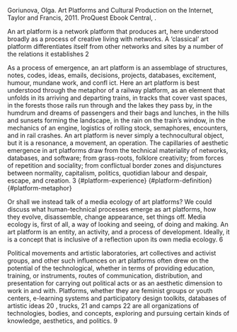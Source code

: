Goriunova, Olga. Art Platforms and Cultural Production on the Internet, Taylor and Francis, 2011. ProQuest Ebook Central, .

An art platform is a network platform that produces art, here understood broadly as a process of creative living with networks. A ‘classical’ art platform differentiates itself from other networks and sites by a number of the relations it establishes 2

As a process of emergence, an art platform is an assemblage of structures, notes, codes, ideas, emails, decisions, projects, databases, excitement, humour, mundane work, and confl ict. Here an art platform is best understood through the metaphor of a railway platform, as an element that unfolds in its arriving and departing trains, in tracks that cover vast spaces, in the forests those rails run through and the lakes they pass by, in the humdrum and dreams of passengers and their bags and lunches, in the hills and sunsets forming the landscape, in the rain on the train’s window, in the mechanics of an engine, logistics of rolling stock, semaphores, encounters, and in rail crashes. An art platform is never simply a technocultural object, but it is a resonance, a movement, an operation. The capillaries of aesthetic emergence in art platforms draw from the technical materiality of networks, databases, and software; from grass-roots, folklore creativity; from forces of repetition and sociality; from conflictual border zones and disjunctures between normality, capitalism, politics, quotidian labour and despair, escape, and creation. 3 {#platform-experience} {#platform-definition} {#platform-metaphor}

Or shall we instead talk of a media ecology of art platforms? We could discuss what human-technical processes emerge as art platforms, how they evolve, disassemble, change appearance, set things off. Media ecology is, first of all, a way of looking and seeing, of doing and making. An art platform is an entity, an activity, and a process of development. Ideally, it is a concept that is inclusive of a reflection upon its own media ecology. 6

Political movements and artistic laboratories, art collectives and activist groups, and other such influences on art platforms often drew on the potential of the technological, whether in terms of providing education, training, or instruments, routes of communication, distribution, and presentation for carrying out political acts or as an aesthetic dimension to work in and with. Platforms, whether they are feminist groups or youth centers, e-learning systems and participatory design toolkits, databases of artistic ideas 20 , trucks, 21 and camps 22 are all organizations of technologies, bodies, and concepts, exploring and pursuing certain kinds of knowledge, aesthetics, and politics. 9


